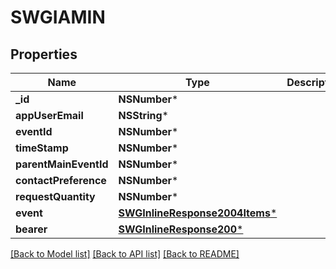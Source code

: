 # SWGIAMIN

## Properties
Name | Type | Description | Notes
------------ | ------------- | ------------- | -------------
**_id** | **NSNumber*** |  | [optional] 
**appUserEmail** | **NSString*** |  | [optional] 
**eventId** | **NSNumber*** |  | [optional] 
**timeStamp** | **NSNumber*** |  | [optional] 
**parentMainEventId** | **NSNumber*** |  | [optional] 
**contactPreference** | **NSNumber*** |  | [optional] 
**requestQuantity** | **NSNumber*** |  | [optional] 
**event** | [**SWGInlineResponse2004Items***](SWGInlineResponse2004Items.md) |  | [optional] 
**bearer** | [**SWGInlineResponse200***](SWGInlineResponse200.md) |  | [optional] 

[[Back to Model list]](../README.md#documentation-for-models) [[Back to API list]](../README.md#documentation-for-api-endpoints) [[Back to README]](../README.md)


